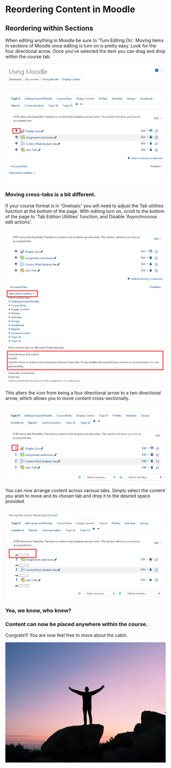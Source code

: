 # Reordering Content in Moodle

## Reordering within Sections

When editing anything in Moodle be sure to 'Turn Editing On'. Moving items in sections of Moodle once editing is turn on is pretty easy. Look for the four directional arrow. Once you've selected the item you can drag and drop within the course tab.

![](/assets/reordering-content-1.png)

### Moving cross-tabs is a bit different.

If your course format is in 'Onetopic' you will need to adjust the Tab utilities function at the bottom of the page. With editing turn on, scroll to the bottom of the page to 'Tab Edition Utilities' function, and Disable 'Asynchronous edit actions'.

![](/assets/reordering-content-3.png)

This alters the icon from being a four directional arrow to a two directional arrow, which allows you to move content cross-sectionally.

![](/assets/reordering-content-4.png)

You can now arrange content across various tabs. Simply select the content you wish to move and its chosen tab and drop it to the desired space provided.

![](/assets/reordering-content-5.png)

### Yea, we know, who knew?

### Content can now be placed anywhere within the course.

Congrats!!! You are now feel free to move about the cabin.

![](../.gitbook/assets/freedom.jpg)
